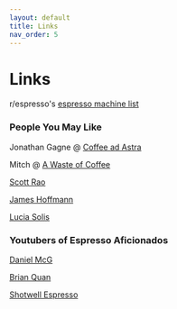 ```yaml
---
layout: default
title: Links
nav_order: 5
---
```


# Links

r/espresso's [espresso machine list](https://docs.google.com/spreadsheets/d/1vJv2AGJ1ZSm1TSdoixfJADh5z1CAZjzqjmTz5vrKEj4/edit#gid=0)

### People You May Like		
Jonathan Gagne @ [Coffee ad Astra](https://t.me/coffeeadastra)

Mitch @ [A Waste of Coffee](https://awasteof.coffee/)	

[Scott Rao](https://www.scottrao.com/)			

[James Hoffmann](https://www.youtube.com/channel/UCMb0O2CdPBNi-QqPk5T3gsQ)	

[Lucia Solis](https://www.luxia.coffee/)			
			
### Youtubers of Espresso Aficionados		
[Daniel McG](https://www.youtube.com/channel/UC8wWN4DpfOINKcidzuIqLJQ)		

[Brian Quan](https://www.youtube.com/channel/UCwT72F8AWH-nbQYs-1GUBZQ)

[Shotwell Espresso](https://www.youtube.com/channel/UC6-cJlHk2jhquXAMjVQewIw)
